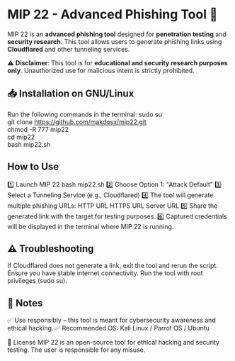 # MIP 22 - Advanced Phishing Tool 🚀  

MIP 22 is an **advanced phishing tool** designed for **penetration testing** and **security research**. This tool allows users to generate phishing links using **Cloudflared** and other tunneling services.

⚠️ **Disclaimer**: This tool is for **educational and security research purposes only**. Unauthorized use for malicious intent is strictly prohibited.

## 📥 Installation on GNU/Linux  
Run the following commands in the terminal:
sudo su  
git clone https://github.com/makdosx/mip22.git  
chmod -R 777 mip22  
cd mip22  
bash mip22.sh  

## How to Use
1️⃣ Launch MIP 22
bash mip22.sh
2️⃣ Choose Option 1: "Attack Default"
3️⃣ Select a Tunneling Service (e.g., Cloudflared)
4️⃣ The tool will generate multiple phishing URLs:
HTTP URL
HTTPS URL
Server URL
5️⃣ Share the generated link with the target for testing purposes.
6️⃣ Captured credentials will be displayed in the terminal where MIP 22 is running.

## ⚠️ Troubleshooting
If Cloudflared does not generate a link, exit the tool and rerun the script.
Ensure you have stable internet connectivity.
Run the tool with root privileges (sudo su).
## 📌 Notes
✅ Use responsibly – this tool is meant for cybersecurity awareness and ethical hacking.
✅ Recommended OS: Kali Linux / Parrot OS / Ubuntu

📜 License
MIP 22 is an open-source tool for ethical hacking and security testing. The user is responsible for any misuse.
